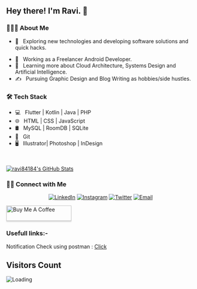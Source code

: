 <h2> Hey there! I'm Ravi. 👋</h2>

<!-- [![ReadMe Card](https://github-readme-stats.vercel.app/api/pin/?username=ravi84184&repo=Awesome-Profile-README-templates)](https://github.com/ravi84184/Awesome-Profile-README-templates) -->

<h3> 👨🏻‍💻 About Me </h3>

- 🤔 &nbsp; Exploring new technologies and developing software solutions and quick hacks.
<!-- - 🎓 &nbsp; Studying Computer Science and Mathematics at University of Massachusetts Amherst. -->
- 💼 &nbsp; Working as a Freelancer Android Developer.
- 🌱 &nbsp; Learning more about Cloud Architecture, Systems Design and Artificial Intelligence.
- ✍️ &nbsp; Pursuing Graphic Design and Blog Writing as hobbies/side hustles.

<h3>🛠 Tech Stack</h3>

- 💻 &nbsp; Flutter | Kotlin | Java | PHP 
- 🌐 &nbsp; HTML | CSS | JavaScript 
- 🛢 &nbsp; MySQL | RoomDB | SQLite
- 🔧 &nbsp; Git 
- 🖥 &nbsp; Illustrator| Photoshop | InDesign

<br/>

[![ravi84184's GitHub Stats](https://github-readme-stats.vercel.app/api?username=ravi84184&show_icons=true)](https://github.com/ravi84184)

<h3> 🤝🏻 Connect with Me </h3>

<p align="center">
<!-- <a href="https://www.adityavsingh.com/"><img alt="Website" src="https://img.shields.io/badge/Website-www.adityavsingh.com-blue?style=flat-square&logo=google-chrome"></a> -->
<a href="https://www.linkedin.com/in/ravi-patel-99461014a"><img alt="LinkedIn" src="https://img.shields.io/badge/LinkedIn-Ravi%20Patel-blue?style=flat-square&logo=linkedin"></a>
<a href="https://www.instagram.com/ravipatel84/"><img alt="Instagram" src="https://img.shields.io/badge/Instagram-ravipatel84-blue?style=flat-square&logo=instagram"></a>
<a href="https://www.twitter.com/ravi84184/"><img alt="Twitter" src="https://img.shields.io/badge/Twitter-ravi84184-blue?style=flat-square&logo=twitter"></a>
<a href="mailto:ravipatel84184@gmail.com"><img alt="Email" src="https://img.shields.io/badge/Email-ravipatel84184@gmail.com-blue?style=flat-square&logo=gmail"></a>
</p>



<a href="https://www.buymeacoffee.com/DevsNik" target="_blank"><img src="https://www.buymeacoffee.com/assets/img/custom_images/orange_img.png" alt="Buy Me A Coffee" style="height: 41px !important;width: 174px !important;box-shadow: 0px 3px 2px 0px rgba(190, 190, 190, 0.5) !important;-webkit-box-shadow: 0px 3px 2px 0px rgba(190, 190, 190, 0.5) !important;" ></a>

<h3>Usefull links:-</h3>

Notification Check using postman : [Click](https://documenter.getpostman.com/view/5195617/TVK8bL7r)

<!--
**ravi84184/ravi84184** is a ✨ _special_ ✨ repository because its `README.md` (this file) appears on your GitHub profile.

Here are some ideas to get you started:

- 🔭 I’m currently working on ...
- 🌱 I’m currently learning ...
- 👯 I’m looking to collaborate on ...
- 🤔 I’m looking for help with ...
- 💬 Ask me about ...
- 📫 How to reach me: ...
- 😄 Pronouns: ...
- ⚡ Fun fact: ...
-->

## Visitors Count

<img align="left" src = "https://profile-counter.glitch.me/ravi_patel_84184/count.svg" alt ="Loading">
